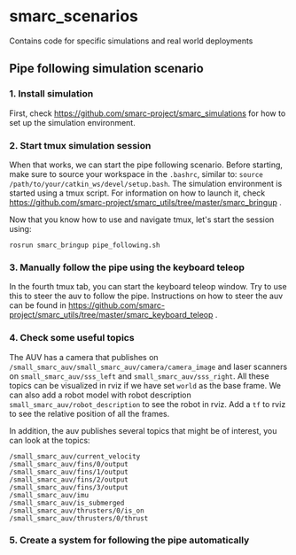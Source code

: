 # smarc_scenarios
Contains code for specific simulations and real world deployments

## Pipe following simulation scenario

### 1. Install simulation

First, check https://github.com/smarc-project/smarc_simulations for how to set up the simulation environment.

### 2. Start tmux simulation session

When that works, we can start the pipe following scenario. Before starting, make
sure to source your workspace in the `.bashrc`, similar to: `source /path/to/your/catkin_ws/devel/setup.bash`.
The simulation environment is started using a tmux script. For information on how to
launch it, check https://github.com/smarc-project/smarc_utils/tree/master/smarc_bringup .

Now that you know how to use and navigate tmux, let's start the session using:
```
rosrun smarc_bringup pipe_following.sh
```

### 3. Manually follow the pipe using the keyboard teleop

In the fourth tmux tab, you can start the keyboard teleop window. Try
to use this to steer the auv to follow the pipe. Instructions on
how to steer the auv can be found in https://github.com/smarc-project/smarc_utils/tree/master/smarc_keyboard_teleop .

### 4. Check some useful topics

The AUV has a camera that publishes on `/small_smarc_auv/small_smarc_auv/camera/camera_image` and
laser scanners on `small_smarc_auv/sss_left` and `small_smarc_auv/sss_right`. All these topics
can be visualized in rviz if we have set `world` as the base frame. We can also add a robot model
with robot description `small_smarc_auv/robot_description` to see the robot in rviz. Add a `tf`
to rviz to see the relative position of all the frames.

In addition, the auv publishes several topics that might be of interest, you can look at the topics:
```
/small_smarc_auv/current_velocity
/small_smarc_auv/fins/0/output
/small_smarc_auv/fins/1/output
/small_smarc_auv/fins/2/output
/small_smarc_auv/fins/3/output
/small_smarc_auv/imu
/small_smarc_auv/is_submerged
/small_smarc_auv/thrusters/0/is_on
/small_smarc_auv/thrusters/0/thrust
```

### 5. Create a system for following the pipe automatically




